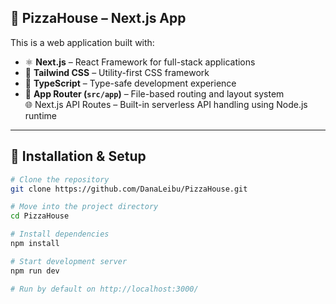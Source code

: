 ## 🍕 PizzaHouse – Next.js App
This is a web application built with:

- ⚛️ **Next.js** – React Framework for full-stack applications  
- 🎨 **Tailwind CSS** – Utility-first CSS framework  
- 🧠 **TypeScript** – Type-safe development experience  
- 📁 **App Router (`src/app`)** – File-based routing and layout system  
🌐 Next.js API Routes – Built-in serverless API handling using Node.js runtime

---

## 🚀 Installation & Setup

```bash
# Clone the repository
git clone https://github.com/DanaLeibu/PizzaHouse.git

# Move into the project directory
cd PizzaHouse

# Install dependencies
npm install

# Start development server
npm run dev

# Run by default on http://localhost:3000/